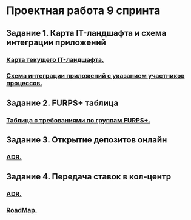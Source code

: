 # Проектная работа 9 спринта

## Задание 1. Карта IT-ландшафта и схема интеграции приложений
### [Карта текущего IT-ландшафта.](./Exc1/task-1-map-it-landscape.drawio)
### [Схема интеграции приложений с указанием участников процессов.](./Exc1/task-1-integration.drawio)

## Задание 2. FURPS+ таблица
### [Таблица с требованиями по группам FURPS+.](./Exc2/furps_table_v1.xlsx)

## Задание 3. Открытие депозитов онлайн
### [ADR.](./Exc3/adr_v1.docx)

## Задание 4. Передача ставок в кол-центр
### [ADR.](./Exc4/adr_v1.docx)
### [RoadMap.](./Exc4/RoadMap_bank_Standart_v1.drawio)
